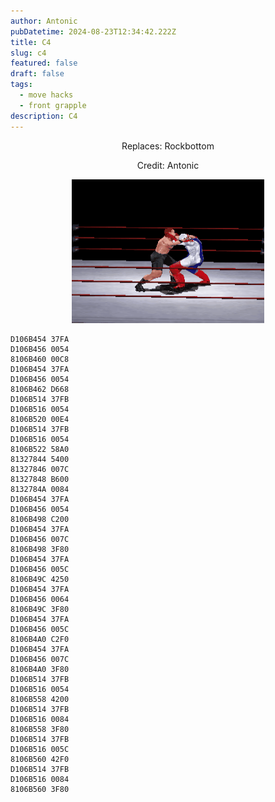 ```yaml
---
author: Antonic
pubDatetime: 2024-08-23T12:34:42.222Z
title: C4
slug: c4
featured: false
draft: false
tags:
  - move hacks
  - front grapple
description: C4
---
```

<center>
Replaces: Rockbottom <p>
Credit: Antonic

![Big Ending](/src/assets/images/gifs/c4.gif)
</center>

```text
D106B454 37FA
D106B456 0054
8106B460 00C8
D106B454 37FA
D106B456 0054
8106B462 D668
D106B514 37FB
D106B516 0054
8106B520 00E4
D106B514 37FB
D106B516 0054
8106B522 58A0
81327844 5400
81327846 007C
81327848 B600
8132784A 0084
D106B454 37FA
D106B456 0054
8106B498 C200
D106B454 37FA
D106B456 007C
8106B498 3F80
D106B454 37FA
D106B456 005C
8106B49C 4250
D106B454 37FA
D106B456 0064
8106B49C 3F80
D106B454 37FA
D106B456 005C
8106B4A0 C2F0
D106B454 37FA
D106B456 007C
8106B4A0 3F80
D106B514 37FB
D106B516 0054
8106B558 4200
D106B514 37FB
D106B516 0084
8106B558 3F80
D106B514 37FB
D106B516 005C
8106B560 42F0
D106B514 37FB
D106B516 0084
8106B560 3F80
```
